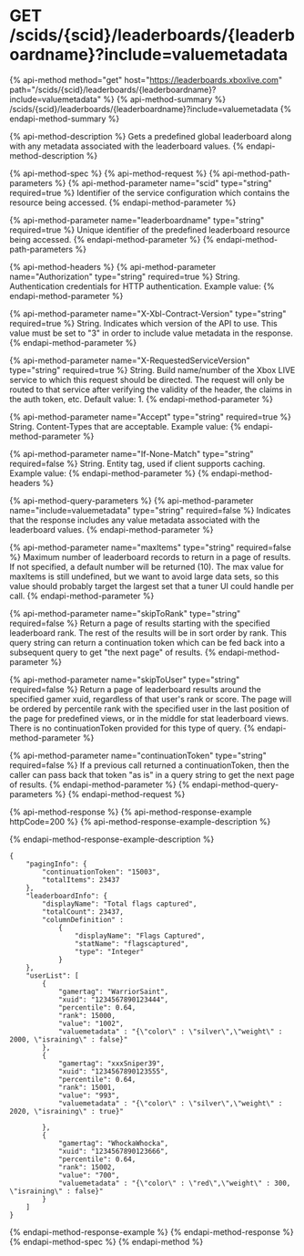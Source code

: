 # GET /scids/{scid}/leaderboards/{leaderboardname}\?include=valuemetadata

{% api-method method="get" host="https://leaderboards.xboxlive.com" path="/scids/{scid}/leaderboards/{leaderboardname}?include=valuemetadata" %}
{% api-method-summary %}
/scids/{scid}/leaderboards/{leaderboardname}?include=valuemetadata
{% endapi-method-summary %}

{% api-method-description %}
Gets a predefined global leaderboard along with any metadata associated with the leaderboard values.
{% endapi-method-description %}

{% api-method-spec %}
{% api-method-request %}
{% api-method-path-parameters %}
{% api-method-parameter name="scid" type="string" required=true %}
Identifier of the service configuration which contains the resource being accessed.
{% endapi-method-parameter %}

{% api-method-parameter name="leaderboardname" type="string" required=true %}
Unique identifier of the predefined leaderboard resource being accessed.
{% endapi-method-parameter %}
{% endapi-method-path-parameters %}

{% api-method-headers %}
{% api-method-parameter name="Authorization" type="string" required=true %}
String. Authentication credentials for HTTP authentication. Example value:
{% endapi-method-parameter %}

{% api-method-parameter name="X-Xbl-Contract-Version" type="string" required=true %}
String. Indicates which version of the API to use. This value must be set to "3" in order to include value metadata in the response.
{% endapi-method-parameter %}

{% api-method-parameter name="X-RequestedServiceVersion" type="string" required=true %}
String. Build name/number of the Xbox LIVE service to which this request should be directed. The request will only be routed to that service after verifying the validity of the header, the claims in the auth token, etc. Default value: 1.
{% endapi-method-parameter %}

{% api-method-parameter name="Accept" type="string" required=true %}
String. Content-Types that are acceptable. Example value:
{% endapi-method-parameter %}

{% api-method-parameter name="If-None-Match" type="string" required=false %}
String. Entity tag, used if client supports caching. Example value:
{% endapi-method-parameter %}
{% endapi-method-headers %}

{% api-method-query-parameters %}
{% api-method-parameter name="include=valuemetadata" type="string" required=false %}
Indicates that the response includes any value metadata associated with the leaderboard values.
{% endapi-method-parameter %}

{% api-method-parameter name="maxItems" type="string" required=false %}
Maximum number of leaderboard records to return in a page of results. If not specified, a default number will be returned \(10\). The max value for maxItems is still undefined, but we want to avoid large data sets, so this value should probably target the largest set that a tuner UI could handle per call.
{% endapi-method-parameter %}

{% api-method-parameter name="skipToRank" type="string" required=false %}
Return a page of results starting with the specified leaderboard rank. The rest of the results will be in sort order by rank. This query string can return a continuation token which can be fed back into a subsequent query to get "the next page" of results.
{% endapi-method-parameter %}

{% api-method-parameter name="skipToUser" type="string" required=false %}
Return a page of leaderboard results around the specified gamer xuid, regardless of that user's rank or score. The page will be ordered by percentile rank with the specified user in the last position of the page for predefined views, or in the middle for stat leaderboard views. There is no continuationToken provided for this type of query.
{% endapi-method-parameter %}

{% api-method-parameter name="continuationToken" type="string" required=false %}
If a previous call returned a continuationToken, then the caller can pass back that token "as is" in a query string to get the next page of results.
{% endapi-method-parameter %}
{% endapi-method-query-parameters %}
{% endapi-method-request %}

{% api-method-response %}
{% api-method-response-example httpCode=200 %}
{% api-method-response-example-description %}

{% endapi-method-response-example-description %}

```text
{
    "pagingInfo": {
        "continuationToken": "15003",
        "totalItems": 23437
    },
    "leaderboardInfo": {
        "displayName": "Total flags captured",
        "totalCount": 23437,
        "columnDefinition" : 
            {
                "displayName": "Flags Captured",
                "statName": "flagscaptured",
                "type": "Integer"
            }
    },
    "userList": [
        {
            "gamertag": "WarriorSaint",
            "xuid": "1234567890123444",
            "percentile": 0.64,
            "rank": 15000,
            "value": "1002",
            "valuemetadata" : "{\"color\" : \"silver\",\"weight\" : 2000, \"israining\" : false}"
        },
        {
            "gamertag": "xxxSniper39",
            "xuid": "1234567890123555",
            "percentile": 0.64,
            "rank": 15001,
            "value": "993",
            "valuemetadata" : "{\"color\" : \"silver\",\"weight\" : 2020, \"israining\" : true}"

        },
        {
            "gamertag": "WhockaWhocka",
            "xuid": "1234567890123666",
            "percentile": 0.64,
            "rank": 15002,
            "value": "700",
            "valuemetadata" : "{\"color\" : \"red\",\"weight\" : 300, \"israining\" : false}"
        }
    ]
}
```
{% endapi-method-response-example %}
{% endapi-method-response %}
{% endapi-method-spec %}
{% endapi-method %}

